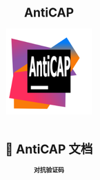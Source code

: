 <div align="center">

# AntiCAP

<img src=logo.png alt="logo" width="200" height="200">
</div>


<br>

<div align="center">

# 📄 AntiCAP 文档

<strong>对抗验证码</strong>

</div>


